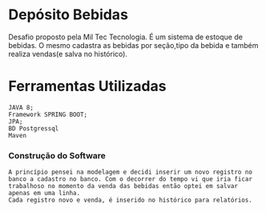 # Depósito Bebidas

Desafio proposto pela Mil Tec Tecnologia. 
É um sistema de estoque de bebidas. O mesmo cadastra as bebidas por seção,tipo da bebida e também realiza vendas(e salva no histórico).
 
# Ferramentas Utilizadas
    JAVA 8;
    Framework SPRING BOOT;
    JPA;
    BD Postgressql
    Maven

### Construção do Software
    A princípio pensei na modelagem e decidi inserir um novo registro no banco a cadastro no banco. Com o decorrer do tempo vi que iria ficar trabalhoso no momento da venda das bebidas então optei em salvar apenas em uma linha.
    Cada registro novo e venda, é inserido no histórico para relatórios. 


